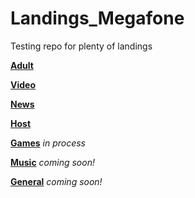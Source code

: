 # Landings_Megafone
Testing repo for plenty of landings

[**Adult**](https://grant-inna.github.io/Landings_Megafone/Adult)

[**Video**](https://grant-inna.github.io/Landings_Megafone/Video)

[**News**](https://grant-inna.github.io/Landings_Megafone/News) 

[**Host**](https://grant-inna.github.io/Landings_Megafone/Host) 

[**Games**](https://grant-inna.github.io/Landings_Megafone/Games) *in process*

[**Music**](https://grant-inna.github.io/Landings_Megafone/Music) *coming soon!*

[**General**](https://grant-inna.github.io/Landings_Megafone/General) *coming soon!*
